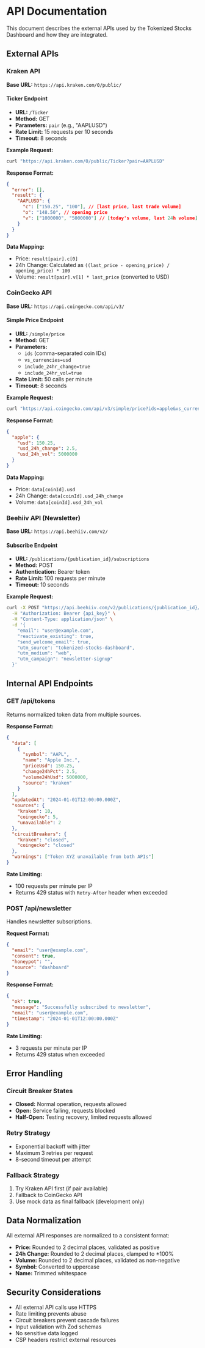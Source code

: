 # API Documentation

This document describes the external APIs used by the Tokenized Stocks Dashboard and how they are integrated.

## External APIs

### Kraken API

**Base URL:** `https://api.kraken.com/0/public/`

#### Ticker Endpoint
- **URL:** `/Ticker`
- **Method:** GET
- **Parameters:** `pair` (e.g., "AAPLUSD")
- **Rate Limit:** 15 requests per 10 seconds
- **Timeout:** 8 seconds

**Example Request:**
```bash
curl "https://api.kraken.com/0/public/Ticker?pair=AAPLUSD"
```

**Response Format:**
```json
{
  "error": [],
  "result": {
    "AAPLUSD": {
      "c": ["150.25", "100"], // [last price, last trade volume]
      "o": "148.50", // opening price
      "v": ["1000000", "5000000"] // [today's volume, last 24h volume]
    }
  }
}
```

**Data Mapping:**
- Price: `result[pair].c[0]`
- 24h Change: Calculated as `((last_price - opening_price) / opening_price) * 100`
- Volume: `result[pair].v[1] * last_price` (converted to USD)

### CoinGecko API

**Base URL:** `https://api.coingecko.com/api/v3/`

#### Simple Price Endpoint
- **URL:** `/simple/price`
- **Method:** GET
- **Parameters:** 
  - `ids` (comma-separated coin IDs)
  - `vs_currencies=usd`
  - `include_24hr_change=true`
  - `include_24hr_vol=true`
- **Rate Limit:** 50 calls per minute
- **Timeout:** 8 seconds

**Example Request:**
```bash
curl "https://api.coingecko.com/api/v3/simple/price?ids=apple&vs_currencies=usd&include_24hr_change=true&include_24hr_vol=true"
```

**Response Format:**
```json
{
  "apple": {
    "usd": 150.25,
    "usd_24h_change": 2.5,
    "usd_24h_vol": 5000000
  }
}
```

**Data Mapping:**
- Price: `data[coinId].usd`
- 24h Change: `data[coinId].usd_24h_change`
- Volume: `data[coinId].usd_24h_vol`

### Beehiiv API (Newsletter)

**Base URL:** `https://api.beehiiv.com/v2/`

#### Subscribe Endpoint
- **URL:** `/publications/{publication_id}/subscriptions`
- **Method:** POST
- **Authentication:** Bearer token
- **Rate Limit:** 100 requests per minute
- **Timeout:** 10 seconds

**Example Request:**
```bash
curl -X POST "https://api.beehiiv.com/v2/publications/{publication_id}/subscriptions" \
  -H "Authorization: Bearer {api_key}" \
  -H "Content-Type: application/json" \
  -d '{
    "email": "user@example.com",
    "reactivate_existing": true,
    "send_welcome_email": true,
    "utm_source": "tokenized-stocks-dashboard",
    "utm_medium": "web",
    "utm_campaign": "newsletter-signup"
  }'
```

## Internal API Endpoints

### GET /api/tokens

Returns normalized token data from multiple sources.

**Response Format:**
```json
{
  "data": [
    {
      "symbol": "AAPL",
      "name": "Apple Inc.",
      "priceUsd": 150.25,
      "change24hPct": 2.5,
      "volume24hUsd": 5000000,
      "source": "kraken"
    }
  ],
  "updatedAt": "2024-01-01T12:00:00.000Z",
  "sources": {
    "kraken": 10,
    "coingecko": 5,
    "unavailable": 2
  },
  "circuitBreakers": {
    "kraken": "closed",
    "coingecko": "closed"
  },
  "warnings": ["Token XYZ unavailable from both APIs"]
}
```

**Rate Limiting:**
- 100 requests per minute per IP
- Returns 429 status with `Retry-After` header when exceeded

### POST /api/newsletter

Handles newsletter subscriptions.

**Request Format:**
```json
{
  "email": "user@example.com",
  "consent": true,
  "honeypot": "",
  "source": "dashboard"
}
```

**Response Format:**
```json
{
  "ok": true,
  "message": "Successfully subscribed to newsletter",
  "email": "user@example.com",
  "timestamp": "2024-01-01T12:00:00.000Z"
}
```

**Rate Limiting:**
- 3 requests per minute per IP
- Returns 429 status when exceeded

## Error Handling

### Circuit Breaker States
- **Closed:** Normal operation, requests allowed
- **Open:** Service failing, requests blocked
- **Half-Open:** Testing recovery, limited requests allowed

### Retry Strategy
- Exponential backoff with jitter
- Maximum 3 retries per request
- 8-second timeout per attempt

### Fallback Strategy
1. Try Kraken API first (if pair available)
2. Fallback to CoinGecko API
3. Use mock data as final fallback (development only)

## Data Normalization

All external API responses are normalized to a consistent format:

- **Price:** Rounded to 2 decimal places, validated as positive
- **24h Change:** Rounded to 2 decimal places, clamped to ±100%
- **Volume:** Rounded to 2 decimal places, validated as non-negative
- **Symbol:** Converted to uppercase
- **Name:** Trimmed whitespace

## Security Considerations

- All external API calls use HTTPS
- Rate limiting prevents abuse
- Circuit breakers prevent cascade failures
- Input validation with Zod schemas
- No sensitive data logged
- CSP headers restrict external resources
